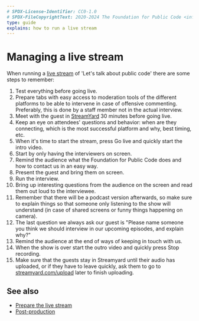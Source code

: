 ```yaml
---
# SPDX-License-Identifier: CC0-1.0
# SPDX-FileCopyrightText: 2020-2024 The Foundation for Public Code <info@publiccode.net>
type: guide
explains: how to run a live stream
---
```


# Managing a live stream

When running a [live stream](index.md) of 'Let's talk about  public code' there are some steps to remember:

1. Test everything before going live.
2. Prepare tabs with easy access to moderation tools of the different platforms to be able to intervene in case of offensive commenting. Preferably, this is done by a staff member not in the actual interview.
3. Meet with the guest in [StreamYard](../tool-management/streamyard.md) 30 minutes before going live.
4. Keep an eye on attendees' questions and behavior: when are they connecting, which is the most successful platform and why, best timing, etc.
5. When it's time to start the stream, press Go live and quickly start the intro video.
6. Start by only having the interviewers on screen.
7. Remind the audience what the Foundation for Public Code does and how to contact us in an easy way.
8. Present the guest and bring them on screen.
9. Run the interview.
10. Bring up interesting questions from the audience on the screen and read them out loud to the interviewee.
11. Remember that there will be a podcast version afterwards, so make sure to explain things so that someone only listening to the show will understand (in case of shared screens or funny things happening on camera).
12. The last question we always ask our guest is "Please name someone you think we should interview in our upcoming episodes, and explain why?"
13. Remind the audience at the end of ways of keeping in touch with us.
14. When the show is over start the outro video and quickly press Stop recording.
15. Make sure that the guests stay in Streamyard until their audio has uploaded, or if they have to leave quickly, ask them to go to [streamyard.com/upload](https://streamyard.com/upload) later to finish uploading.

## See also

* [Prepare the live stream](prepare-live-stream.md)
* [Post-production](post-production.md)
